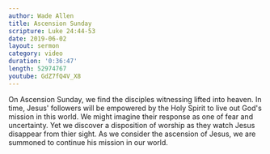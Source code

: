 ```yaml
---
author: Wade Allen
title: Ascension Sunday
scripture: Luke 24:44-53
date: 2019-06-02
layout: sermon
category: video
duration: '0:36:47'
length: 52974767
youtube: GdZ7fQ4V_X8
---
```


On Ascension Sunday, we find the disciples witnessing lifted into heaven. In time, Jesus' followers will be empowered by the Holy Spirit to live out God's mission in this world. We might imagine their response as one of fear and uncertainty. Yet we discover a disposition of worship as they watch Jesus disappear from thier sight. As we consider the ascension of Jesus, we are summoned to continue his mission in our world.
